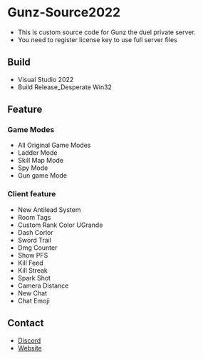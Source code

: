 # Gunz-Source2022
- This is custom source code for Gunz the duel private server.
- You need to register license key to use full server files

## Build
- Visual Studio 2022
- Build Release_Desperate Win32

## Feature
### Game Modes
- All Original Game Modes
- Ladder Mode
- Skill Map Mode
- Spy Mode
- Gun game Mode
### Client feature
- New Antilead System
- Room Tags
- Custom Rank Color UGrande
- Dash Corlor
- Sword Trail
- Dmg Counter
- Show PFS
- Kill Feed
- Kill Streak
- Spark Shot
- Camera Distance
- New Chat
- Chat Emoji
  
## Contact
- [Discord](https://discord.gg/JkxeQ4P78Q)
- [Website](https://gunz.vn)

